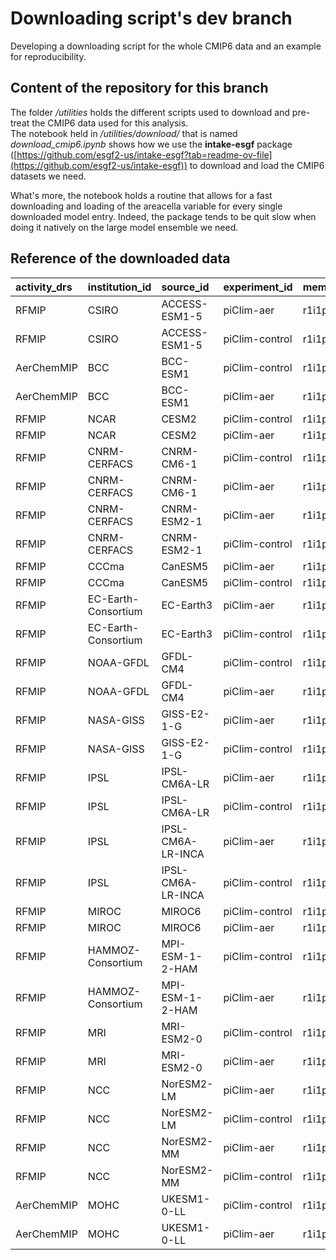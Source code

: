 # Downloading script's dev branch

Developing a downloading script for the whole CMIP6 data and an example for reproducibility.

## Content of the repository for this branch

The folder */utilities* holds the different scripts used to download and pre-treat the CMIP6 data used for this analysis.\
The notebook held in */utilities/download/* that is named *download_cmip6.ipynb* shows how we use the **intake-esgf** package ([https://github.com/esgf2-us/intake-esgf?tab=readme-ov-file](https://github.com/esgf2-us/intake-esgf)) to download and load the CMIP6 datasets we need. 

What's more, the notebook holds a routine that allows for a fast downloading and loading of the areacella variable for every single downloaded model entry. Indeed, the package tends to be quit slow when doing it natively on the large model ensemble we need.

## Reference of the downloaded data

| activity_drs   | institution_id      | source_id         | experiment_id   | member_id   | table_id   | grid_label   |
|:---------------|:--------------------|:------------------|:----------------|:------------|:-----------|:-------------|
| RFMIP          | CSIRO               | ACCESS-ESM1-5     | piClim-aer      | r1i1p1f1    | Amon       | gn           |
| RFMIP          | CSIRO               | ACCESS-ESM1-5     | piClim-control  | r1i1p1f1    | Amon       | gn           |
| AerChemMIP     | BCC                 | BCC-ESM1          | piClim-control  | r1i1p1f1    | Amon       | gn           |
| AerChemMIP     | BCC                 | BCC-ESM1          | piClim-aer      | r1i1p1f1    | Amon       | gn           |
| RFMIP          | NCAR                | CESM2             | piClim-control  | r1i1p1f1    | Amon       | gn           |
| RFMIP          | NCAR                | CESM2             | piClim-aer      | r1i1p1f1    | Amon       | gn           |
| RFMIP          | CNRM-CERFACS        | CNRM-CM6-1        | piClim-control  | r1i1p1f2    | Amon       | gr           |
| RFMIP          | CNRM-CERFACS        | CNRM-CM6-1        | piClim-aer      | r1i1p1f2    | Amon       | gr           |
| RFMIP          | CNRM-CERFACS        | CNRM-ESM2-1       | piClim-aer      | r1i1p1f2    | Amon       | gr           |
| RFMIP          | CNRM-CERFACS        | CNRM-ESM2-1       | piClim-control  | r1i1p1f2    | Amon       | gr           |
| RFMIP          | CCCma               | CanESM5           | piClim-aer      | r1i1p2f1    | Amon       | gn           |
| RFMIP          | CCCma               | CanESM5           | piClim-control  | r1i1p2f1    | Amon       | gn           |
| RFMIP          | EC-Earth-Consortium | EC-Earth3         | piClim-aer      | r1i1p1f1    | Amon       | gr           |
| RFMIP          | EC-Earth-Consortium | EC-Earth3         | piClim-control  | r1i1p1f1    | Amon       | gr           |
| RFMIP          | NOAA-GFDL           | GFDL-CM4          | piClim-control  | r1i1p1f1    | Amon       | gr1          |
| RFMIP          | NOAA-GFDL           | GFDL-CM4          | piClim-aer      | r1i1p1f1    | Amon       | gr1          |
| RFMIP          | NASA-GISS           | GISS-E2-1-G       | piClim-aer      | r1i1p1f1    | Amon       | gn           |
| RFMIP          | NASA-GISS           | GISS-E2-1-G       | piClim-control  | r1i1p1f1    | Amon       | gn           |
| RFMIP          | IPSL                | IPSL-CM6A-LR      | piClim-aer      | r1i1p1f1    | Amon       | gr           |
| RFMIP          | IPSL                | IPSL-CM6A-LR      | piClim-control  | r1i1p1f1    | Amon       | gr           |
| RFMIP          | IPSL                | IPSL-CM6A-LR-INCA | piClim-aer      | r1i1p1f1    | Amon       | gr           |
| RFMIP          | IPSL                | IPSL-CM6A-LR-INCA | piClim-control  | r1i1p1f1    | Amon       | gr           |
| RFMIP          | MIROC               | MIROC6            | piClim-control  | r1i1p1f1    | Amon       | gn           |
| RFMIP          | MIROC               | MIROC6            | piClim-aer      | r1i1p1f1    | Amon       | gn           |
| RFMIP          | HAMMOZ-Consortium   | MPI-ESM-1-2-HAM   | piClim-control  | r1i1p1f1    | Amon       | gn           |
| RFMIP          | HAMMOZ-Consortium   | MPI-ESM-1-2-HAM   | piClim-aer      | r1i1p1f1    | Amon       | gn           |
| RFMIP          | MRI                 | MRI-ESM2-0        | piClim-control  | r1i1p1f1    | Amon       | gn           |
| RFMIP          | MRI                 | MRI-ESM2-0        | piClim-aer      | r1i1p1f1    | Amon       | gn           |
| RFMIP          | NCC                 | NorESM2-LM        | piClim-aer      | r1i1p1f1    | Amon       | gn           |
| RFMIP          | NCC                 | NorESM2-LM        | piClim-control  | r1i1p1f1    | Amon       | gn           |
| RFMIP          | NCC                 | NorESM2-MM        | piClim-aer      | r1i1p1f1    | Amon       | gn           |
| RFMIP          | NCC                 | NorESM2-MM        | piClim-control  | r1i1p1f1    | Amon       | gn           |
| AerChemMIP     | MOHC                | UKESM1-0-LL       | piClim-control  | r1i1p1f4    | Amon       | gn           |
| AerChemMIP     | MOHC                | UKESM1-0-LL       | piClim-aer      | r1i1p1f4    | Amon       | gn           |




